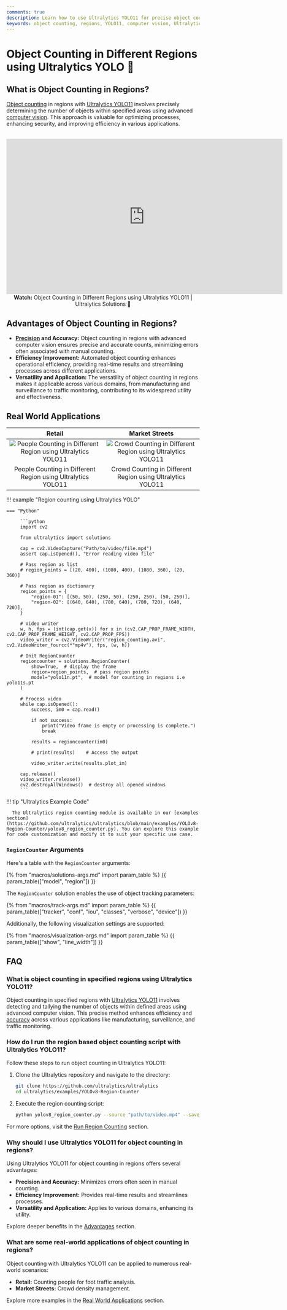 ```yaml
---
comments: true
description: Learn how to use Ultralytics YOLO11 for precise object counting in specified regions, enhancing efficiency across various applications.
keywords: object counting, regions, YOLO11, computer vision, Ultralytics, efficiency, accuracy, automation, real-time, applications, surveillance, monitoring
---
```


# Object Counting in Different Regions using Ultralytics YOLO 🚀

## What is Object Counting in Regions?

[Object counting](../guides/object-counting.md) in regions with [Ultralytics YOLO11](https://github.com/ultralytics/ultralytics/) involves precisely determining the number of objects within specified areas using advanced [computer vision](https://www.ultralytics.com/glossary/computer-vision-cv). This approach is valuable for optimizing processes, enhancing security, and improving efficiency in various applications.

<p align="center">
  <br>
  <iframe loading="lazy" width="720" height="405" src="https://www.youtube.com/embed/mzLfC13ISF4"
    title="YouTube video player" frameborder="0"
    allow="accelerometer; autoplay; clipboard-write; encrypted-media; gyroscope; picture-in-picture; web-share"
    allowfullscreen>
  </iframe>
  <br>
  <strong>Watch:</strong> Object Counting in Different Regions using Ultralytics YOLO11 | Ultralytics Solutions 🚀
</p>

## Advantages of Object Counting in Regions?

- **[Precision](https://www.ultralytics.com/glossary/precision) and Accuracy:** Object counting in regions with advanced computer vision ensures precise and accurate counts, minimizing errors often associated with manual counting.
- **Efficiency Improvement:** Automated object counting enhances operational efficiency, providing real-time results and streamlining processes across different applications.
- **Versatility and Application:** The versatility of object counting in regions makes it applicable across various domains, from manufacturing and surveillance to traffic monitoring, contributing to its widespread utility and effectiveness.

## Real World Applications

|                                                                                      Retail                                                                                       |                                                                                 Market Streets                                                                                  |
| :-------------------------------------------------------------------------------------------------------------------------------------------------------------------------------: | :-----------------------------------------------------------------------------------------------------------------------------------------------------------------------------: |
| ![People Counting in Different Region using Ultralytics YOLO11](https://github.com/ultralytics/docs/releases/download/0/people-counting-different-region-ultralytics-yolov8.avif) | ![Crowd Counting in Different Region using Ultralytics YOLO11](https://github.com/ultralytics/docs/releases/download/0/crowd-counting-different-region-ultralytics-yolov8.avif) |
|                                                           People Counting in Different Region using Ultralytics YOLO11                                                            |                                                           Crowd Counting in Different Region using Ultralytics YOLO11                                                           |

!!! example "Region counting using Ultralytics YOLO"

    === "Python"

         ```python
         import cv2

         from ultralytics import solutions

         cap = cv2.VideoCapture("Path/to/video/file.mp4")
         assert cap.isOpened(), "Error reading video file"

         # Pass region as list
         # region_points = [(20, 400), (1080, 400), (1080, 360), (20, 360)]

         # Pass region as dictionary
         region_points = {
             "region-01": [(50, 50), (250, 50), (250, 250), (50, 250)],
             "region-02": [(640, 640), (780, 640), (780, 720), (640, 720)],
         }

         # Video writer
         w, h, fps = (int(cap.get(x)) for x in (cv2.CAP_PROP_FRAME_WIDTH, cv2.CAP_PROP_FRAME_HEIGHT, cv2.CAP_PROP_FPS))
         video_writer = cv2.VideoWriter("region_counting.avi", cv2.VideoWriter_fourcc(*"mp4v"), fps, (w, h))

         # Init RegionCounter
         regioncounter = solutions.RegionCounter(
             show=True,  # display the frame
             region=region_points,  # pass region points
             model="yolo11n.pt",  # model for counting in regions i.e yolo11s.pt
         )

         # Process video
         while cap.isOpened():
             success, im0 = cap.read()

             if not success:
                 print("Video frame is empty or processing is complete.")
                 break

             results = regioncounter(im0)

             # print(results)    # Access the output

             video_writer.write(results.plot_im)

         cap.release()
         video_writer.release()
         cv2.destroyAllWindows()  # destroy all opened windows
         ```

!!! tip "Ultralytics Example Code"

      The Ultralytics region counting module is available in our [examples section](https://github.com/ultralytics/ultralytics/blob/main/examples/YOLOv8-Region-Counter/yolov8_region_counter.py). You can explore this example for code customization and modify it to suit your specific use case.

### `RegionCounter` Arguments

Here's a table with the `RegionCounter` arguments:

{% from "macros/solutions-args.md" import param_table %}
{{ param_table(["model", "region"]) }}

The `RegionCounter` solution enables the use of object tracking parameters:

{% from "macros/track-args.md" import param_table %}
{{ param_table(["tracker", "conf", "iou", "classes", "verbose", "device"]) }}

Additionally, the following visualization settings are supported:

{% from "macros/visualization-args.md" import param_table %}
{{ param_table(["show", "line_width"]) }}

## FAQ

### What is object counting in specified regions using Ultralytics YOLO11?

Object counting in specified regions with [Ultralytics YOLO11](https://github.com/ultralytics/ultralytics) involves detecting and tallying the number of objects within defined areas using advanced computer vision. This precise method enhances efficiency and [accuracy](https://www.ultralytics.com/glossary/accuracy) across various applications like manufacturing, surveillance, and traffic monitoring.

### How do I run the region based object counting script with Ultralytics YOLO11?

Follow these steps to run object counting in Ultralytics YOLO11:

1. Clone the Ultralytics repository and navigate to the directory:

    ```bash
    git clone https://github.com/ultralytics/ultralytics
    cd ultralytics/examples/YOLOv8-Region-Counter
    ```

2. Execute the region counting script:
    ```bash
    python yolov8_region_counter.py --source "path/to/video.mp4" --save-img
    ```

For more options, visit the [Run Region Counting](https://github.com/ultralytics/ultralytics/blob/main/examples/YOLOv8-Region-Counter/readme.md) section.

### Why should I use Ultralytics YOLO11 for object counting in regions?

Using Ultralytics YOLO11 for object counting in regions offers several advantages:

- **Precision and Accuracy:** Minimizes errors often seen in manual counting.
- **Efficiency Improvement:** Provides real-time results and streamlines processes.
- **Versatility and Application:** Applies to various domains, enhancing its utility.

Explore deeper benefits in the [Advantages](#advantages-of-object-counting-in-regions) section.

### What are some real-world applications of object counting in regions?

Object counting with Ultralytics YOLO11 can be applied to numerous real-world scenarios:

- **Retail:** Counting people for foot traffic analysis.
- **Market Streets:** Crowd density management.

Explore more examples in the [Real World Applications](#real-world-applications) section.

